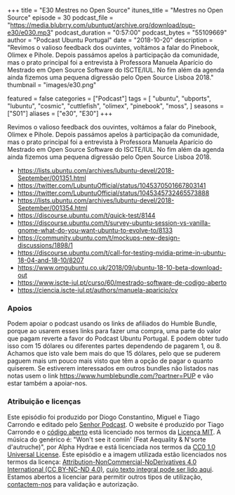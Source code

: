 +++
title = "E30 Mestres no Open Source"
itunes_title = "Mestres no Open Source"
episode = 30
podcast_file = "https://media.blubrry.com/ubuntupt/archive.org/download/pup-e30/e030.mp3"
podcast_duration = "0:57:00"
podcast_bytes = "55109669"
author = "Podcast Ubuntu Portugal"
date = "2018-10-20"
description = "Revimos o valioso feedback dos ouvintes, voltámos a falar do Pinebook, Olimex e Pihole. Depois passámos apelos à participação da comunidade, mas o prato principal foi a entrevista à Professora Manuela Aparício do Mestrado em Open Source Software do ISCTE/IUL. No fim além da agenda ainda fizemos uma pequena digressão pelo Open Source Lisboa 2018."
thumbnail = "images/e30.png"

featured = false
categories = ["Podcast"]
tags = [
  "ubuntu",
  "ubports",
  "lubuntu",
  "cosmic",
  "cuttlefish",
  "olimex",
  "pinebook",
  "moss",
]
seasons = ["S01"]
aliases = ["e30", "E30"]
+++

Revimos o valioso feedback dos ouvintes, voltámos a falar do Pinebook, Olimex e Pihole. Depois passámos apelos à participação da comunidade, mas o prato principal foi a entrevista à Professora Manuela Aparício do Mestrado em Open Source Software do ISCTE/IUL. No fim além da agenda ainda fizemos uma pequena digressão pelo Open Source Lisboa 2018.

* https://lists.ubuntu.com/archives/lubuntu-devel/2018-September/001351.html
* https://twitter.com/LubuntuOfficial/status/1045370501667803141
* https://twitter.com/LubuntuOfficial/status/1045345732465573888
* https://lists.ubuntu.com/archives/lubuntu-devel/2018-September/001354.html
* https://discourse.ubuntu.com/t/quick-test/8144
* https://discourse.ubuntu.com/t/survey-ubuntu-session-vs-vanilla-gnome-what-do-you-want-ubuntu-to-evolve-to/8133
* https://community.ubuntu.com/t/mockups-new-design-discussions/1898/1
* https://discourse.ubuntu.com/t/call-for-testing-nvidia-prime-in-ubuntu-18-04-and-18-10/8207
* https://www.omgubuntu.co.uk/2018/09/ubuntu-18-10-beta-download-out
* https://www.iscte-iul.pt/curso/60/mestrado-software-de-codigo-aberto
* https://ciencia.iscte-iul.pt/authors/manuela-aparicio/cv


### Apoios
Podem apoiar o podcast usando os links de afiliados do Humble Bundle, porque ao usarem esses links para fazer uma compra, uma parte do valor que pagam reverte a favor do Podcast Ubuntu Portugal.
E podem obter tudo isso com 15 dólares ou diferentes partes dependendo de pagarem 1, ou 8.
Achamos que isto vale bem mais do que 15 dólares, pelo que se puderem paguem mais um pouco mais visto que têm a opção de pagar o quanto quiserem.
Se estiverem interessados em outros bundles não listados nas notas usem o link https://www.humblebundle.com/?partner=PUP e vão estar também a apoiar-nos.

### Atribuição e licenças
Este episódio foi produzido por Diogo Constantino, Miguel e Tiago Carrondo e editado pelo [Senhor Podcast](https://senhorpodcast.pt/).
O website é produzido por Tiago Carrondo e o [código aberto](https://gitlab.com/podcastubuntuportugal/website) está licenciado nos termos da [Licença MIT](https://gitlab.com/podcastubuntuportugal/website/main/LICENSE).
A música do genérico é: "Won't see it comin' (Feat Aequality & N'sorte d'autruche)", por Alpha Hydrae e está licenciada nos termos da [CC0 1.0 Universal License](https://creativecommons.org/publicdomain/zero/1.0/).
Este episódio e a imagem utilizada estão licenciados nos termos da licença: [Attribution-NonCommercial-NoDerivatives 4.0 International (CC BY-NC-ND 4.0)](https://creativecommons.org/licenses/by-nc-nd/4.0/), [cujo texto integral pode ser lido aqui](https://creativecommons.org/licenses/by-nc-nd/4.0/legalcode). Estamos abertos a licenciar para permitir outros tipos de utilização, [contactem-nos](https://podcastubuntuportugal.org/contactos) para validação e autorização.

